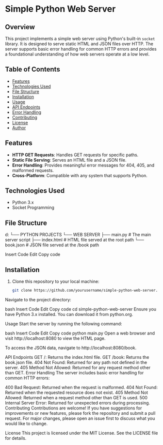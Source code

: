 # Simple Python Web Server


## Overview

This project implements a simple web server using Python's built-in `socket` library. It is designed to serve static HTML and JSON files over HTTP. The server supports basic error handling for common HTTP errors and provides a foundational understanding of how web servers operate at a low level.

## Table of Contents

- [Features](#features)
- [Technologies Used](#technologies-used)
- [File Structure](#file-structure)
- [Installation](#installation)
- [Usage](#usage)
- [API Endpoints](#api-endpoints)
- [Error Handling](#error-handling)
- [Contributing](#contributing)
- [License](#license)
- [Author](#author)

## Features

- **HTTP GET Requests**: Handles GET requests for specific paths.
- **Static File Serving**: Serves an HTML file and a JSON file.
- **Error Handling**: Provides meaningful error messages for 404, 405, and malformed requests.
- **Cross-Platform**: Compatible with any system that supports Python.

## Technologies Used

- Python 3.x
- Socket Programming

## File Structure
d:
└── PYTHON PROJECTS
└── WEB SERVER
├── main.py # The main server script ├── index.html # HTML file served at the root path └── book.json # JSON file served at the /book path

Insert Code
Edit
Copy code

## Installation

1. Clone this repository to your local machine:

   ```bash
   git clone https://github.com/yourusername/simple-python-web-server.git
Navigate to the project directory:

bash
Insert Code
Edit
Copy code
cd simple-python-web-server
Ensure you have Python 3.x installed. You can download it from python.org.

Usage
Start the server by running the following command:

bash
Insert Code
Edit
Copy code
python main.py
Open a web browser and visit http://localhost:8080 to view the HTML page.

To access the JSON data, navigate to http://localhost:8080/book.

API Endpoints
GET /: Returns the index.html file.
GET /book: Returns the book.json file.
404 Not Found: Returned for any path not defined in the server.
405 Method Not Allowed: Returned for any request method other than GET.
Error Handling
The server includes basic error handling for common HTTP errors:

400 Bad Request: Returned when the request is malformed.
404 Not Found: Returned when the requested resource does not exist.
405 Method Not Allowed: Returned when a request method other than GET is used.
500 Internal Server Error: Returned for unexpected errors during processing.
Contributing
Contributions are welcome! If you have suggestions for improvements or new features, please fork the repository and submit a pull request. For major changes, please open an issue first to discuss what you would like to change.

License
This project is licensed under the MIT License. See the LICENSE file for details.